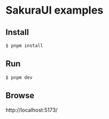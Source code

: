 # SakuraUI examples

## Install
```
$ pnpm install
```

## Run
```
$ pnpm dev
```

## Browse
http://localhost:5173/
